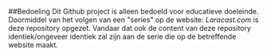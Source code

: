 ##Bedoeling
Dit Github project is alleen bedoeld voor educatieve doeleinde.
Doormiddel van het volgen van een "series" op de website: *Laracast.com* is deze repository opgezet.
Vandaar dat ook de content van deze repository identiek/ongeveer identiek zal zijn aan de serie die op de betreffende website maakt.